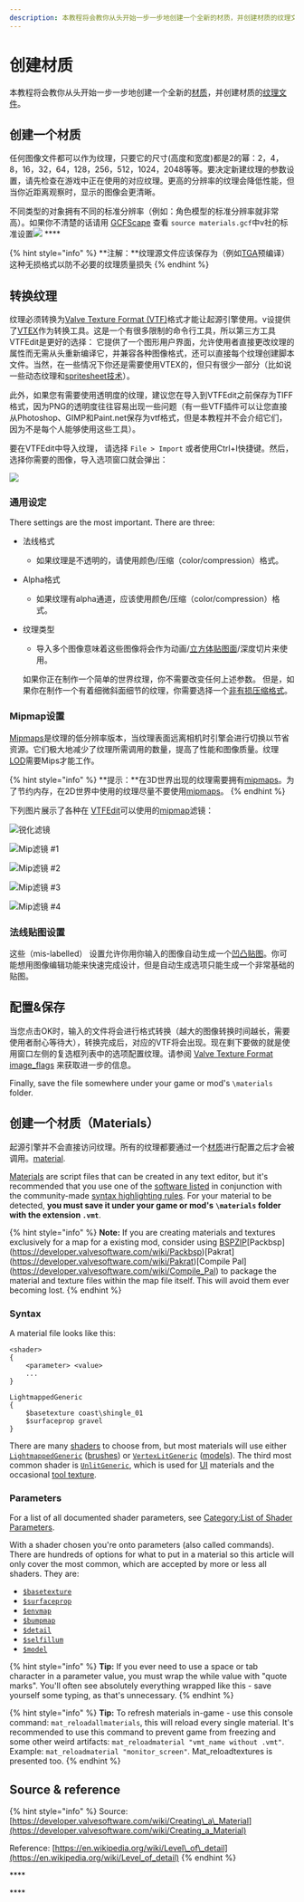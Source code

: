 ```yaml
---
description: 本教程将会教你从头开始一步一步地创建一个全新的材质，并创建材质的纹理文件。
---
```


# 创建材质

本教程将会教你从头开始一步一步地创建一个全新的[材质](https://app.gitbook.com/@noskill/s/titanfall2/~/drafts/-Ma932GRGVfjjlaaoa1C/v/chinese/information/textures/valve-material-type-vmt/@merged)，并创建材质的[纹理文件](https://app.gitbook.com/@noskill/s/titanfall2/~/drafts/-Ma932GRGVfjjlaaoa1C/v/chinese/information/textures/valve-texture-format-vtf/@merged)。

## 创建一个材质

任何图像文件都可以作为纹理，只要它的尺寸\(高度和宽度\)都是2的幂：2，4，8，16，32，64，128，256，512，1024，2048等等。要决定新建纹理的参数设置，请先检查在游戏中正在使用的对应纹理。更高的分辨率的纹理会降低性能，但当你近距离观察时，显示的图像会更清晰。

不同类型的对象拥有不同的标准分辨率（例如：角色模型的标准分辨率就非常高）。如果你不清楚的话请用 [GCFScape](https://developer.valvesoftware.com/wiki/GCFScape) 查看 `source materials.gcf`中v社的标准设置![](https://developer.valvesoftware.com/w/images/c/cc/Note.png) ****

{% hint style="info" %}
**注解：**纹理源文件应该保存为（例如[TGA](../../file-format/truevision-graphics-adapter-tga.md)预编译）这种无损格式以防不必要的纹理质量损失
{% endhint %}

## **转换纹理**

纹理必须转换为[Valve Texture Format \(VTF\)](./)格式才能让起源引擎使用。v设提供了[VTEX](https://developer.valvesoftware.com/wiki/Vtex)作为转换工具。这是一个有很多限制的命令行工具，所以第三方工具VTFEdit是更好的选择： 它提供了一个图形用户界面，允许使用者直接更改纹理的属性而无需从头重新编译它，并兼容各种图像格式，还可以直接每个纹理创建脚本文件。当然，在一些情况下你还是需要使用VTEX的，但只有很少一部分（比如说一些动态纹理和[spritesheet技术](https://app.gitbook.com/@noskill/s/titanfall2/~/drafts/-Ma932GRGVfjjlaaoa1C/v/chinese/information/textures/valve-texture-format-vtf/animated-particles/@drafts)）。

此外，如果您有需要使用透明度的纹理，建议您在导入到VTFEdit之前保存为TIFF格式，因为PNG的透明度往往容易出现一些问题（有一些VTF插件可以让您直接从Photoshop、GIMP和Paint.net保存为vtf格式，但是本教程并不会介绍它们，因为不是每个人能够使用这些工具）。

要在VTFEdit中导入纹理， 请选择 `File > Import` 或者使用Ctrl+I快捷键。然后，选择你需要的图像，导入选项窗口就会弹出：

![](../../../.gitbook/assets/vtfedit_importoptions.png)

### 通用设定

There settings are the most important. There are three:

* 法线格式
  * 如果纹理是不透明的，请使用颜色/压缩（color/compression）格式。
* Alpha格式
  * 如果纹理有alpha通道，应该使用颜色/压缩（color/compression）格式。
* 纹理类型

  * 导入多个图像意味着这些图像将会作为动画/[立方体贴图面](https://app.gitbook.com/@noskill/s/titanfall2/v/chinese/information/textures/cube-mapping/@drafts)/深度切片来使用。

  如果你正在制作一个简单的世界纹理，你不需要改变任何上述参数。 但是，如果你在制作一个有着细微斜面细节的纹理，你需要选择一个[非有损压缩格式](https://noskill.gitbook.io/titanfall2/v/chinese/information/textures/valve-texture-format-vtf#choosing-an-image-format)。

### Mipmap设置

[Mipmaps](../mip-mapping.md)是纹理的低分辨率版本，当纹理表面远离相机时引擎会进行切换以节省资源。它们极大地减少了纹理所需调用的数量，提高了性能和图像质量。纹理 [LOD](https://en.wikipedia.org/wiki/Level_of_detail)需要Mips才能工作。

{% hint style="info" %}
 **提示：**在3D世界出现的纹理需要拥有[mipmaps](../mip-mapping.md)。为了节约内存，在2D世界中使用的纹理尽量不要使用[mipmaps](https://app.gitbook.com/@noskill/s/titanfall2/~/drafts/-Ma9BRdwf8qrjFOuXmGJ/v/chinese/information/textures/mip-mapping/@drafts)。
{% endhint %}

下列图片展示了各种在 [VTFEdit](../../../how-to-start-modding/modding-introduction/modding-tools/#vtf-and-vmt)可以使用的[mipmap](../mip-mapping.md)滤镜：

![&#x9510;&#x5316;&#x6EE4;&#x955C;](../../../.gitbook/assets/vtf_sharpen_filters.jpg)

![Mip&#x6EE4;&#x955C; \#1](../../../.gitbook/assets/vtf_mipmap_filters1.jpg)

![Mip&#x6EE4;&#x955C; \#2](../../../.gitbook/assets/vtf_mipmap_filters2.jpg)

![Mip&#x6EE4;&#x955C; \#3](../../../.gitbook/assets/vtf_mipmap_filters3.jpg)

![Mip&#x6EE4;&#x955C; \#4](../../../.gitbook/assets/vtf_mipmap_filters4.jpg)

### 法线贴图设置

这些（mis-labelled） 设置允许你用你输入的图像自动生成一个[凹凸贴图](https://developer.valvesoftware.com/wiki/Bump_map)。你可能想用图像编辑功能来快速完成设计，但是自动生成选项只能生成一个非常基础的贴图。

## 配置&保存

当您点击OK时，输入的文件将会进行格式转换（越大的图像转换时间越长，需要使用者耐心等待大），转换完成后，对应的VTF将会出现。现在剩下要做的就是使用窗口左侧的复选框列表中的选项配置纹理。请参阅 [Valve Texture Format image\_flags](./#image-flags) 来获取进一步的信息。

Finally, save the file somewhere under your game or mod's  `\materials` folder.

## 创建一个材质（Materials）

起源引擎并不会直接访问纹理。所有的纹理都要通过一个[材质](https://noskill.gitbook.io/titanfall2/v/chinese/information/textures/valve-material-type-vmt)进行配置之后才会被调用。[material](../valve-material-type-vmt.md).

[Materials](../valve-material-type-vmt.md) are script files that can be created in any text editor, but it's recommended that you use one of the [software listed](../../../how-to-start-modding/modding-introduction/modding-tools/#general) in conjunction with the community-made [syntax highlighting rules](https://developer.valvesoftware.com/wiki/Notepad%2B%2B_VDF_languages). For your material to be detected, **you must save it under your game or mod's**  **`\materials` folder with the extension `.vmt`**.

{% hint style="info" %}
 **Note:** If you are creating materials and textures exclusively for a map for a existing mod, consider using  [BSPZIP](https://developer.valvesoftware.com/wiki/BSPZIP)\[Packbsp](https://developer.valvesoftware.com/wiki/Packbsp)\[Pakrat](https://developer.valvesoftware.com/wiki/Pakrat)\[Compile Pal](https://developer.valvesoftware.com/wiki/Compile_Pal) to package the material and texture files within the map file itself. This will avoid them ever becoming lost.
{% endhint %}

### Syntax

A material file looks like this:

```text
<shader>
{
	<parameter> <value>
	...
}
```

```text
LightmappedGeneric
{
	$basetexture coast\shingle_01
	$surfaceprop gravel
}
```

There are many [shaders](https://developer.valvesoftware.com/wiki/Shader) to choose from, but most materials will use either [`LightmappedGeneric`](https://developer.valvesoftware.com/wiki/LightmappedGeneric) \([brushes](https://developer.valvesoftware.com/wiki/Brush)\) or [`VertexLitGeneric`](https://developer.valvesoftware.com/wiki/VertexLitGeneric) \([models](https://developer.valvesoftware.com/wiki/Model)\). The third most common shader is [`UnlitGeneric`](https://developer.valvesoftware.com/wiki/UnlitGeneric), which is used for [UI](https://developer.valvesoftware.com/wiki/VGUI2) materials and the occasional [tool texture](https://developer.valvesoftware.com/wiki/Tool_texture).

### Parameters

For a list of all documented shader parameters, see [Category:List of Shader Parameters](https://developer.valvesoftware.com/wiki/Category:List_of_Shader_Parameters).

With a shader chosen you're onto parameters \(also called commands\). There are hundreds of options for what to put in a material so this article will only cover the most common, which are accepted by more or less all shaders. They are:

* [`$basetexture`](../shader/usdbasetexture.md)
* [`$surfaceprop`](https://developer.valvesoftware.com/wiki/$surfaceprop)
* [`$envmap`](https://developer.valvesoftware.com/wiki/$envmap)
* [`$bumpmap`](../bump-map/usdbumpmap.md)
* [`$detail`](https://developer.valvesoftware.com/wiki/$detail)
* [`$selfillum`](https://developer.valvesoftware.com/wiki/$selfillum)
* [`$model`](https://developer.valvesoftware.com/wiki/$model_%28VMT%29)

{% hint style="info" %}
 **Tip:** If you ever need to use a space or tab character in a parameter value, you must wrap the while value with "quote marks". You'll often see absolutely everything wrapped like this - save yourself some typing, as that's unnecessary.
{% endhint %}

{% hint style="info" %}
 **Tip:** To refresh materials in-game - use this console command: `mat_reloadallmaterials`, this will reload every single material. It's recommended to use this command to prevent game from freezing and some other weird artifacts: `mat_reloadmaterial "vmt_name without .vmt"`. Example: `mat_reloadmaterial "monitor_screen"`. Mat\_reloadtextures is presented too.
{% endhint %}

## Source & reference

{% hint style="info" %}
Source: [https://developer.valvesoftware.com/wiki/Creating\_a\_Material](https://developer.valvesoftware.com/wiki/Creating_a_Material)

Reference: [https://en.wikipedia.org/wiki/Level\_of\_detail](https://en.wikipedia.org/wiki/Level_of_detail)
{% endhint %}











\*\*\*\*

\*\*\*\*

